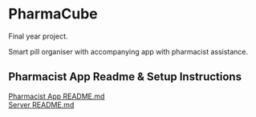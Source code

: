 # PharmaCube
Final year project.

Smart pill organiser with accompanying app with pharmacist assistance.

## Pharmacist App Readme & Setup Instructions
[Pharmacist App README.md](https://github.com/Mayv-dev/PharmaCube/blob/sprint-17-pharmacist-app/pharmacist_app/Readme.md)  
[Server README.md](./server/ReadMe.md)
